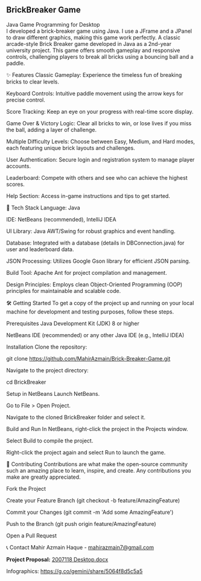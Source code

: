 ## BrickBreaker Game

Java Game Programming for Desktop
<br>
I developed a brick-breaker game using Java. I use a JFrame and a JPanel to draw different graphics, making this game work perfectly.
A classic arcade-style Brick Breaker game developed in Java as a 2nd-year university project. This game offers smooth gameplay and responsive controls, 
challenging players to break all bricks using a bouncing ball and a paddle.

✨ Features
Classic Gameplay: Experience the timeless fun of breaking bricks to clear levels.

Keyboard Controls: Intuitive paddle movement using the arrow keys for precise control.

Score Tracking: Keep an eye on your progress with real-time score display.

Game Over & Victory Logic: Clear all bricks to win, or lose lives if you miss the ball, adding a layer of challenge.

Multiple Difficulty Levels: Choose between Easy, Medium, and Hard modes, each featuring unique brick layouts and challenges.

User Authentication: Secure login and registration system to manage player accounts.

Leaderboard: Compete with others and see who can achieve the highest scores.

Help Section: Access in-game instructions and tips to get started.

🚀 Tech Stack
Language: Java

IDE: NetBeans (recommended), IntelliJ IDEA

UI Library: Java AWT/Swing for robust graphics and event handling.

Database: Integrated with a database (details in DBConnection.java) for user and leaderboard data.

JSON Processing: Utilizes Google Gson library for efficient JSON parsing.

Build Tool: Apache Ant for project compilation and management.

Design Principles: Employs clean Object-Oriented Programming (OOP) principles for maintainable and scalable code.

🛠️ Getting Started
To get a copy of the project up and running on your local machine for development and testing purposes, follow these steps.

Prerequisites
Java Development Kit (JDK) 8 or higher

NetBeans IDE (recommended) or any other Java IDE (e.g., IntelliJ IDEA)

Installation
Clone the repository:

git clone https://github.com/MahirAzmain/Brick-Breaker-Game.git

Navigate to the project directory:

cd BrickBreaker

Setup in NetBeans
Launch NetBeans.

Go to File > Open Project.

Navigate to the cloned BrickBreaker folder and select it.

Build and Run
In NetBeans, right-click the project in the Projects window.

Select Build to compile the project.

Right-click the project again and select Run to launch the game.

🤝 Contributing
Contributions are what make the open-source community such an amazing place to learn, inspire, and create. Any contributions you make are greatly appreciated.

Fork the Project

Create your Feature Branch (git checkout -b feature/AmazingFeature)

Commit your Changes (git commit -m 'Add some AmazingFeature')

Push to the Branch (git push origin feature/AmazingFeature)

Open a Pull Request

📞 Contact
Mahir Azmain Haque  - mahirazmain7@gmail.com

**Project Proposal:**
[2007118 Desktop.docx](https://github.com/user-attachments/files/19014022/2007118.Desktop.docx)

Infographics:
https://g.co/gemini/share/5064f8d5c5a5
